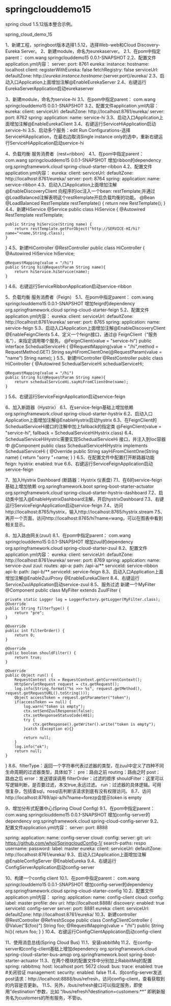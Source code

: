 # springclouddemo15
spring cloud 1.5.12版本整合示例。

spring_cloud_demo_15

1、新建工程，springboot版本选择1.5.12，选择Web-web和Cloud Discovery-Eureka Server。
2、新建module，命名为eurekaserver。
2.1、在pom中指定parent：
<parent>
   <groupId>com.wang</groupId>
   <artifactId>springclouddemo15</artifactId>
   <version>0.0.1-SNAPSHOT</version>
   <relativePath/> <!-- lookup parent from repository -->
</parent>
2.2、配置文件application.yml内容：
server:
  port: 8761
eureka:
  instance:
    hostname: localhost
  client:
    registerWithEureka: false
    fetchRegistry: false
    serviceUrl:
      defaultZone: http://${eureka.instance.hostname}:${server.port}/eureka/
2.3、启动入口Application上面增加注解@EnableEurekaServer
2.4、右键运行EurekaServerApplication启动eurekaserver

3、新建module，命名为service-hi
3.1、在pom中指定parent：
<parent>
   <groupId>com.wang</groupId>
   <artifactId>springclouddemo15</artifactId>
   <version>0.0.1-SNAPSHOT</version>
   <relativePath/> <!-- lookup parent from repository -->
</parent>
3.2、配置文件application.yml内容：
eureka:
  client:
    serviceUrl:
      defaultZone: http://localhost:8761/eureka/
server:
  port: 8762
spring:
  application:
    name: service-hi
3.3、启动入口Application上面增加注解@EnableEurekaClient
3.4、右键运行ServiceHiApplication启动service-hi
3.5、启动多个服务：edit Run Configurations-选择ServiceHiApplication，在最右边取消Single instance only的选中，重新右键运行ServiceHiApplication启动service-hi

4、负载均衡 服务消费者（rest+ribbon）
4.1、在pom中指定parent：
<parent>
   <groupId>com.wang</groupId>
   <artifactId>springclouddemo15</artifactId>
   <version>0.0.1-SNAPSHOT</version>
   <relativePath/> <!-- lookup parent from repository -->
</parent>
增加ribbon的dependency
   <dependency>
      <groupId>org.springframework.cloud</groupId>
      <artifactId>spring-cloud-starter-ribbon</artifactId>
   </dependency>
4.2、配置文件application.yml内容：
eureka:
  client:
    serviceUrl:
      defaultZone: http://localhost:8761/eureka/
server:
  port: 8764
spring:
  application:
    name: service-ribbon
4.3、启动入口Application上面增加注解@EnableDiscoveryClient
向程序的ioc注入一个bean: restTemplate;并通过@LoadBalanced注解表明这个restRemplate开启负载均衡的功能。
@Bean
@LoadBalanced
RestTemplate restTemplate() {
   return new RestTemplate();
}
4.4、新建HiService
@Service
public class HiService {
    @Autowired
    RestTemplate restTemplate;

    public String hiService(String name) {
        return restTemplate.getForObject("http://SERVICE-HI/hi?name="+name,String.class);
    }
}
4.5、新建HiController
@RestController
public class HiController {
    @Autowired
    HiService hiService;

    @RequestMapping(value = "/hi")
    public String hi(@RequestParam String name){
        return hiService.hiService(name);
    }
}
4.6、右键运行ServiceRibbonApplication启动service-ribbon

5、负载均衡 服务消费者（Feign）
5.1、在pom中指定parent：
<parent>
   <groupId>com.wang</groupId>
   <artifactId>springclouddemo15</artifactId>
   <version>0.0.1-SNAPSHOT</version>
   <relativePath/> <!-- lookup parent from repository -->
</parent>
增加feign的dependency
   <dependency>
      <groupId>org.springframework.cloud</groupId>
      <artifactId>spring-cloud-starter-feign</artifactId>
   </dependency>
5.2、配置文件application.yml内容：
eureka:
  client:
    serviceUrl:
      defaultZone: http://localhost:8761/eureka/
server:
  port: 8765
spring:
  application:
    name: service-feign
5.3、启动入口Application上面增加注解@EnableDiscoveryClient @EnableFeignClients
5.4、定义一个feign接口，通过@ FeignClient（“服务名”），来指定调用哪个服务。
@FeignClient(value = "service-hi")
public interface SchedualServiceHi {
    @RequestMapping(value = "/hi",method = RequestMethod.GET)
    String sayHiFromClientOne(@RequestParam(value = "name") String name);
}
5.5、新建HiController
@RestController
public class HiController {
    @Autowired
    SchedualServiceHi schedualServiceHi;

    @RequestMapping(value = "/hi")
    public String hi(@RequestParam String name){
        return schedualServiceHi.sayHiFromClientOne(name);
    }
}
5.6、右键运行ServiceFeignApplication启动service-feign

6、加入断路器（Hystrix）
6.1、在service-feign基础上增加依赖
<dependency>
   <groupId>org.springframework.cloud</groupId>
   <artifactId>spring-cloud-starter-hystrix</artifactId>
</dependency>
6.2、启动入口Application上面增加注解@EnableHystrix启动hystrix
6.3、在FeignClient的SchedualServiceHi接口的注解中加上fallback的指定类
@FeignClient(value = "service-hi", fallback = SchedualServiceHiHystrix.class)
6.4、SchedualServiceHiHystric需要实现SchedualServiceHi 接口，并注入到Ioc容器中
@Component
public class SchedualServiceHiHystrix implements SchedualServiceHi {
    @Override
    public String sayHiFromClientOne(String name) {
        return "sorry "+name;
    }
}
6.5、在配置文件中配置打开断路器功能
feign:
  hystrix:
    enabled: true
6.6、右键运行ServiceFeignApplication启动service-feign

7、加入Hystrix Dashboard (断路器：Hystrix 仪表盘)
7.1、在6的service-feign基础上增加依赖
<dependency>
   <groupId>org.springframework.boot</groupId>
   <artifactId>spring-boot-starter-actuator</artifactId>
</dependency>
<dependency>
   <groupId>org.springframework.cloud</groupId>
   <artifactId>spring-cloud-starter-hystrix-dashboard</artifactId>
</dependency>
7.2、启动类中加入@EnableHystrixDashboard注解，开启hystrixDashboard
7.3、右键运行ServiceFeignApplication启动service-feign
7.4、访问http://localhost:8765/hystrix，输入http://localhost:8765/hystrix.stream
7.5、再开一个页面，访问http://localhost:8765/hi?name=wang，可以在图表中看到相关显示。

8、加入路由网关(zuul)
8.1、在pom中指定parent：
<parent>
   <groupId>com.wang</groupId>
   <artifactId>springclouddemo15</artifactId>
   <version>0.0.1-SNAPSHOT</version>
   <relativePath/> <!-- lookup parent from repository -->
</parent>
增加zuul的dependency
<dependency>
   <groupId>org.springframework.cloud</groupId>
   <artifactId>spring-cloud-starter-zuul</artifactId>
</dependency>
8.2、配置文件application.yml内容：
eureka:
  client:
    serviceUrl:
      defaultZone: http://localhost:8761/eureka/
server:
  port: 8769
spring:
  application:
    name: service-zuul
zuul:
  routes:
    api-a:
      path: /api-a/**
      serviceId: service-ribbon
    api-b:
      path: /api-b/**
      serviceId: service-feign
8.3、启动入口Application上面增加注解@EnableZuulProxy @EnableEurekaClient
8.4、右键运行ServiceZuulApplication启动service-zuul
8.5、服务过滤
新建一个MyFilter
@Component
public class MyFilter extends ZuulFilter {

    private static Logger log = LoggerFactory.getLogger(MyFilter.class);
    @Override
    public String filterType() {
        return "pre";
    }

    @Override
    public int filterOrder() {
        return 0;
    }

    @Override
    public boolean shouldFilter() {
        return true;
    }

    @Override
    public Object run() {
        RequestContext ctx = RequestContext.getCurrentContext();
        HttpServletRequest request = ctx.getRequest();
        log.info(String.format("%s >>> %s", request.getMethod(), request.getRequestURL().toString()));
        Object accessToken = request.getParameter("token");
        if(accessToken == null) {
            log.warn("token is empty");
            ctx.setSendZuulResponse(false);
            ctx.setResponseStatusCode(401);
            try {
                ctx.getResponse().getWriter().write("token is empty");
            }catch (Exception e){}

            return null;
        }
        log.info("ok");
        return null;
    }
}
8.6、filterType：返回一个字符串代表过滤器的类型，在zuul中定义了四种不同生命周期的过滤器类型，具体如下：
pre：路由之前
routing：路由之时
post： 路由之后
error：发送错误调用
filterOrder：过滤的顺序
shouldFilter：这里可以写逻辑判断，是否要过滤，本文true,永远过滤。
run：过滤器的具体逻辑。可用很复杂，包括查sql，nosql去判断该请求到底有没有权限访问。
8.7、访问http://localhost:8769/api-a/hi?name=forezp会提示token is empty

9、增加分布式配置中心(Spring Cloud Config)
9.1、在pom中指定parent：
<parent>
   <groupId>com.wang</groupId>
   <artifactId>springclouddemo15</artifactId>
   <version>0.0.1-SNAPSHOT</version>
   <relativePath/> <!-- lookup parent from repository -->
</parent>
增加config-server的dependency
<dependency>
   <groupId>org.springframework.cloud</groupId>
   <artifactId>spring-cloud-config-server</artifactId>
</dependency>
9.2、配置文件application.yml内容：
server:
  port: 8888

spring:
  application:
    name: config-server
  cloud:
    config:
      server:
        git:
          uri: https://github.com/whol/SpringcloudConfig-1/
          search-paths: respo
          username:
          password:
      label: master
eureka:
  client:
    serviceUrl:
      defaultZone: http://localhost:8761/eureka/
9.3、启动入口Application上面增加注解@EnableConfigServer @EnableEureka
9.4、右键运行ConfigServerApplication启动config-server

10、构建一个config client
10.1、在pom中指定parent：
<parent>
   <groupId>com.wang</groupId>
   <artifactId>springclouddemo15</artifactId>
   <version>0.0.1-SNAPSHOT</version>
   <relativePath/> <!-- lookup parent from repository -->
</parent>
增加config-server的dependency
<dependency>
   <groupId>org.springframework.cloud</groupId>
   <artifactId>spring-cloud-starter-config</artifactId>
</dependency>
10.2、配置文件application.yml内容：
spring:
  application:
    name: config-client
  cloud:
    config:
      label: master
      profile: dev
      uri: http://localhost:8888/
      discovery:
        enabled: true
        serviceId: config-server
server:
  port: 8881
eureka:
  client:
    serviceUrl:
      defaultZone: http://localhost:8761/eureka/
10.3、新建controller
@RestController
@RefreshScope
public class ConfigClientController {
    @Value("${foo}")
    String foo;
    @RequestMapping(value = "/hi")
    public String hi(){
        return foo;
    }
}
10.4、右键运行ConfigClientApplication启动config-client

11、使用消息总线(Spring Cloud Bus)
11.1、安装rabbitMq
11.2、在config-server和config-client基础上增加dependency
<dependency>
   <groupId>org.springframework.cloud</groupId>
   <artifactId>spring-cloud-starter-bus-amqp</artifactId>
</dependency>
<dependency>
   <groupId>org.springframework.boot</groupId>
   <artifactId>spring-boot-starter-actuator</artifactId>
</dependency>
11.3、在两个模块的配置文件中分别加上RabbitMq的配置
spring:
  rabbitmq:
    host: localhost
    port: 5672
  cloud:
    bus:
      trace:
        enabled: true
#关闭验证
management:
  security:
    enabled: false
11.4、向config-server发送post请求：http://localhost:8888/bus/refresh，访问config-client，查看获取到的内容是否更新。
11.5、另外，/bus/refresh接口可以指定服务，即使用”destination”参数，比如 “/bus/refresh?destination=customers:**” 即刷新服务名为customers的所有服务，不管ip。







